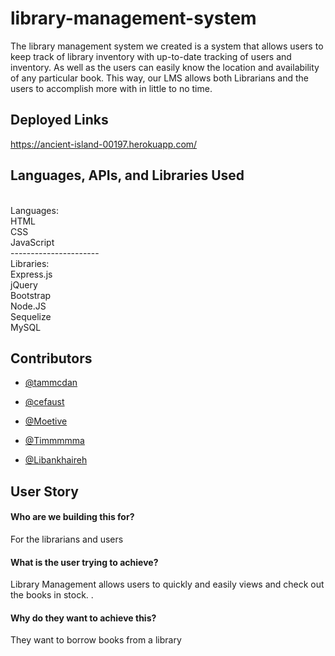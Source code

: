 # library-management-system

The library management system we created is a system that allows users to keep track of library inventory with up-to-date tracking of users and inventory. As well as the users can easily know the location and availability of any particular book. This way, our LMS allows both Librarians and the users to accomplish more with in little to no time. 

## Deployed Links
https://ancient-island-00197.herokuapp.com/

## Languages, APIs, and Libraries Used
</br>
Languages:
</br>HTML
</br>CSS
</br>JavaScript
</br>----------------------
</br>
Libraries:
</br>Express.js
</br>jQuery
</br>Bootstrap
</br>Node.JS
</br>Sequelize
</br>MySQL

## Contributors

- [@tammcdan](https://www.github.com/tammcdan)

- [@cefaust](https://www.github.com/cefaust)

- [@Moetive](https://www.github.com/Moetive)

- [@Timmmmma](https://www.github.com/Timmmmma)

- [@Libankhaireh](https://www.github.com/Libankhaireh)

## User Story 

#### Who are we building this for? 

For the librarians and users


#### What is the user trying to achieve? 
Library Management allows users to quickly and easily views and check out the books in stock. .




#### Why do they want to achieve this?


They want to borrow books from a library
